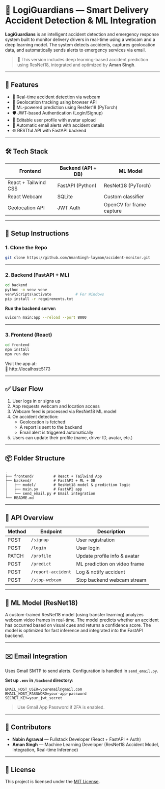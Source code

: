 # 🚨 LogiGuardians — Smart Delivery Accident Detection & ML Integration

**LogiGuardians** is an intelligent accident detection and emergency response system built to monitor delivery drivers in real-time using a webcam and a deep learning model. The system detects accidents, captures geolocation data, and automatically sends alerts to emergency services via email.

> 🧠 This version includes deep learning-based accident prediction using ResNet18, integrated and optimized by **Aman Singh**.

---

## 🚀 Features

- 🎥 Real-time accident detection via webcam
- 📍 Geolocation tracking using browser API
- 🧠 ML-powered prediction using ResNet18 (PyTorch)
- 🛡️ JWT-based Authentication (Login/Signup)
- 👤 Editable user profile with avatar upload
- 📨 Automatic email alerts with accident details
- 🌐 RESTful API with FastAPI backend

---

## 🛠️ Tech Stack

| Frontend              | Backend (API + DB)    | ML Model                |
|-----------------------|------------------------|--------------------------|
| React + Tailwind CSS  | FastAPI (Python)       | ResNet18 (PyTorch)       |
| React Webcam          | SQLite                 | Custom classifier        |
| Geolocation API       | JWT Auth               | OpenCV for frame capture |

---

## 🔧 Setup Instructions

### 1. Clone the Repo
```bash
git clone https://github.com/AmanSingh-layman/accident-monitor.git
```

---

### 2. Backend (FastAPI + ML)

```bash
cd backend
python -m venv venv
venv\Scripts\activate           # For Windows
pip install -r requirements.txt
```

**Run the backend server:**

```bash
uvicorn main:app --reload --port 8000
```

---

### 3. Frontend (React)

```bash
cd frontend
npm install
npm run dev
```

Visit the app at:  
📍 http://localhost:5173

---

## ✅ User Flow

1. User logs in or signs up  
2. App requests webcam and location access  
3. Webcam feed is processed via ResNet18 ML model  
4. On accident detection:
   - Geolocation is fetched
   - A report is sent to the backend
   - Email alert is triggered automatically
5. Users can update their profile (name, driver ID, avatar, etc.)

---

## 📦 Folder Structure

```
.
├── frontend/         # React + Tailwind App
├── backend/          # FastAPI + ML + DB
│   ├── model/        # ResNet18 model & prediction logic
│   ├── main.py       # FastAPI app
│   └── send_email.py # Email integration
└── README.md
```

---

## 📄 API Overview

| Method | Endpoint         | Description                        |
|--------|------------------|------------------------------------|
| POST   | `/signup`        | User registration                  |
| POST   | `/login`         | User login                         |
| PATCH  | `/profile`       | Update profile info & avatar       |
| POST   | `/predict`       | ML prediction on video frame       |
| POST   | `/report-accident` | Log & notify accident             |
| POST   | `/stop-webcam`   | Stop backend webcam stream         |

---

## 🧪 ML Model (ResNet18)

A custom-trained ResNet18 model (using transfer learning) analyzes webcam video frames in real-time. The model predicts whether an accident has occurred based on visual cues and returns a confidence score. The model is optimized for fast inference and integrated into the FastAPI backend.

---

## ✉️ Email Integration

Uses Gmail SMTP to send alerts. Configuration is handled in `send_email.py`.

**Set up `.env` in `/backend` directory:**

```env
EMAIL_HOST_USER=youremail@gmail.com
EMAIL_HOST_PASSWORD=your-app-password
SECRET_KEY=your_jwt_secret
```

> Use Gmail App Password if 2FA is enabled.

---

## 🤝 Contributors

- **Nabin Agrawal** — Fullstack Developer (React + FastAPI + Auth)
- **Aman Singh** — Machine Learning Developer (ResNet18 Accident Model, Integration, Real-time Inference)

---

## 📜 License

This project is licensed under the [MIT License](LICENSE).
